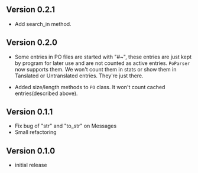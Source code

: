 ## Version 0.2.1

* Add search_in method.

## Version 0.2.0

* Some entries in PO files are started with "#~", these entries are just kept by program for later use and are not counted as active entries. `PoParser` now supports them. We won't count them in stats or show them in Tanslated or Untranslated entries. They're just there.

* Added size/length methods to `PO` class. It won't count cached entries(described above).

## Version 0.1.1

* Fix bug of "str" and "to_str" on Messages
* Small refactoring

## Version 0.1.0

* initial release

